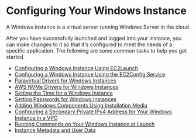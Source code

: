 # Configuring Your Windows Instance<a name="ec2-windows-instances"></a>

A Windows instance is a virtual server running Windows Server in the cloud\.

After you have successfully launched and logged into your instance, you can make changes to it so that it's configured to meet the needs of a specific application\. The following are some common tasks to help you get started\.


+ [Configuring a Windows Instance Using EC2Launch](ec2launch.md)
+ [Configuring a Windows Instance Using the EC2Config Service](UsingConfig_WinAMI.md)
+ [Paravirtual Drivers for Windows Instances](xen-drivers-overview.md)
+ [AWS NVMe Drivers for Windows Instances](aws-nvme-drivers.md)
+ [Setting the Time for a Windows Instance](windows-set-time.md)
+ [Setting Passwords for Windows Instances](ec2-windows-passwords.md)
+ [Adding Windows Components Using Installation Media](windows-optional-components.md)
+ [Configuring a Secondary Private IPv4 Address for Your Windows Instance in a VPC](config-windows-multiple-ip.md)
+ [Running Commands on Your Windows Instance at Launch](ec2-windows-user-data.md)
+ [Instance Metadata and User Data](ec2-instance-metadata.md)